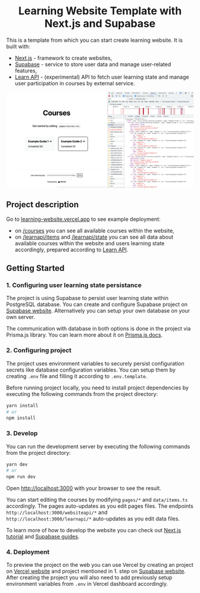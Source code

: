 <h1 align="center">Learning Website Template with Next.js and Supabase</h1>

This is a template from which you can start create learning website. It is built with:
- [Next.js](https://nextjs.org/) - framework to create websites,
- [Supabase](https://supabase.com) - service to store user data and manage user-related features,
- [Learn API](https://github.com/learntray/learn-api) - (experimental) API to fetch user learning state and manage user participation in courses by external service.

![Project preview](readme-image-1.png)

## Project description

Go to [learning-website.vercel.app](https://learning-website.vercel.app) to see example deployment:

- on [/courses](https://learning-website.vercel.app/courses) you can see all available courses within the website,
- on [/learnapi/items](https://learning-website.vercel.app/learnapi/items) and [/learnapi/state](https://learning-website.vercel.app/learnapi/state) you can see all data about available courses within the website and users learning state accordingly, prepared according to [Learn API](https://github.com/learntray/learn-api).

## Getting Started

### 1. Configuring user learning state persistance

The project is using Supabase to persist user learning state within PostgreSQL database. You can create and configure Supabase project on [Supabase website](https://supabase.com). Alternatively you can setup your own database on your own server.

The communication with database in both options is done in the project via Prisma.js library. You can learn more about it on [Prisma.js docs](https://www.prisma.io/docs/).

### 2. Configuring project

The project uses environment variables to securely persist configuration secrets like database configuration variables. You can setup them by creating `.env` file and filling it according to `.env.template`.

Before running project locally, you need to install project dependencies by executing the following commands from the project directory:

```bash
yarn install
# or
npm install
```

### 3. Develop

You can run the development server by executing the following commands from the project directory:

```bash
yarn dev
# or
npm run dev
```

Open [http://localhost:3000](http://localhost:3000) with your browser to see the result.

You can start editing the courses by modifying `pages/*` and `data/items.ts` accordingly. The pages auto-updates as you edit pages files. The endpoints  `http://localhost:3000/websiteapi/*` and `http://localhost:3000/learnapi/*` auto-updates as you edit data files.

To learn more of how to develop the website you can check out [Next.js tutorial](https://nextjs.org/learn) and [Supabase guides](https://supabase.com/docs).

### 4. Deployment

To preview the project on the web you can use Vercel by creating an project on [Vercel website](https://vercel.com/) and project mentioned in 1. step on [Supabase website](https://supabase.com/). After creating the project you will also need to add previously setup environment variables from `.env` in Vercel dashboard accordingly.
